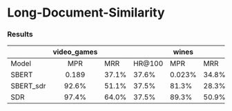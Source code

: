 # Long-Document-Similarity

### Results

|           | video_games |       |        | wines  |       |        |
|-----------|:-----------:|-------|--------|--------|-------|--------|
| Model     | MPR         | MRR   | HR@100 | MPR    | MRR   | HR@100 |
| SBERT     | 0.189       | 37.1% | 37.6%  | 0.023% | 34.8% | 37.7%  |
| SBERT_sdr | 92.6%       | 51.1% | 37.5%  | 81.3%  | 28.3% | 37.2%  |
| SDR       | 97.4%       | 64.0% | 37.5%  | 89.3%  | 50.9% | 59.0%  |
